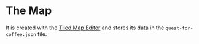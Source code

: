 # The Map

It is created with the [Tiled Map Editor](https://github.com/mapeditor/tiled) and stores its data in the `quest-for-coffee.json` file.
